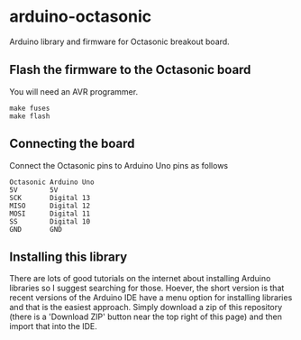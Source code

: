 # arduino-octasonic

Arduino library and firmware for Octasonic breakout board.

## Flash the firmware to the Octasonic board

You will need an AVR programmer.

```
make fuses
make flash
```

## Connecting the board

Connect the Octasonic pins to Arduino Uno pins as follows

```
Octasonic Arduino Uno
5V        5V
SCK       Digital 13
MISO      Digital 12
MOSI      Digital 11
SS        Digital 10
GND       GND
```

## Installing this library

There are lots of good tutorials on the internet about installing Arduino libraries so I suggest searching for those. Hoever, the short version is that recent versions of the Arduino IDE have a menu option for installing libraries and that is the easiest approach. Simply download a zip of this repository (there is a 'Download ZIP' button near the top right of this page) and then import that into the IDE. 


